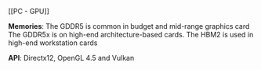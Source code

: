 [[PC - GPU]]

**Memories**: 
The GDDR5 is common in budget and mid-range graphics card
The GDDR5x is on high-end architecture-based cards.
The HBM2 is used in high-end workstation cards 


**API**: Directx12, OpenGL 4.5 and Vulkan
